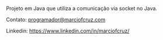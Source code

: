Projeto em Java que utiliza a comunicação via socket no Java.

Contato: programador@marciofcruz.com

Linkedin: https://www.linkedin.com/in/marciofcruz/